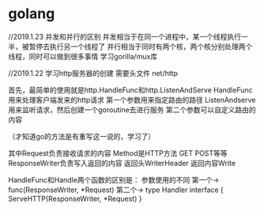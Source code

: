 # golang
//2019.1.23
并发和并行的区别
并发相当于在同一个进程中，某一个线程执行一半，被暂停去执行另一个线程了
并行相当于同时有两个核，两个核分别处理两个线程，同时可以做到很多事情
学习gorilla/mux库

//2019.1.22
学习http服务器的创建
需要头文件 net/http

首先，最简单的使用就是http.HandleFunc和http.ListenAndServe
HandleFunc用来处理客户端发来的http请求
第一个参数用来指定路由的路径
ListenAndserve用来监听请求，然后创建一个goroutine去进行服务
第二个参数可以自定义路由的内容

（才知道go的方法是有重写这一说的，学习了）

其中Request负责接收请求的内容
Method是HTTP方法	GET POST等等
ResponseWriter负责写入返回的内容
返回头WriterHeader
返回内容Write

HandleFunc和Handle两个函数的区别是：
参数使用的不同
第一个->
func(ResponseWriter, *Request)
第二个->
type Handler interface {
        ServeHTTP(ResponseWriter, *Request)
}